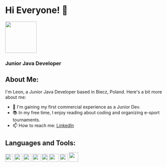 # Hi Everyone! 👋

<img src="https://github.com/LeonBochenek/LeonBochenek/assets/116550155/799ee1d4-24de-4de5-80ed-3dd97c4ffc8d" width="100" height="100">

### Junior Java Developer

## About Me:
I'm Leon, a Junior Java Developer based in Biecz, Poland. Here's a bit more about me:

- 🌱 I'm gaining my first commercial experience as a Junior Dev.
- 📚 In my free time, I enjoy reading about coding and organizing e-sport tournaments.
- 📫 How to reach me: [LinkedIn](https://www.linkedin.com/in/leon-bochenek-187931281/)
## Languages and Tools:
<img src="https://github.com/LeonBochenek/LeonBochenek/assets/116550155/743b144a-615f-43b4-b7f4-b008e9f676a8" width="25" height="25">
<img src="https://github.com/LeonBochenek/LeonBochenek/assets/116550155/8f9ee9b5-e9ba-44eb-8d46-8ccf23dc55b3" width="25" height="25">
<img src="https://github.com/LeonBochenek/LeonBochenek/assets/116550155/f76e9840-ef52-418d-a85a-6c58fc2b83d4" width="25" height="25">
<img src="https://github.com/LeonBochenek/LeonBochenek/assets/116550155/4a14988e-3b68-4236-ab6f-7ceabf197c0b" width="25" height="25">
<img src="https://github.com/LeonBochenek/LeonBochenek/assets/116550155/61c84af2-0d1a-423a-bae6-588299cfe629" width="20" height="25">
<img src="https://github.com/LeonBochenek/LeonBochenek/assets/116550155/a4910bab-263e-46d7-abfa-cbee8184d9c2" width="30" height="25">
<img src="https://github.com/LeonBochenek/LeonBochenek/assets/116550155/345746a5-1a40-46f4-adfc-7c8032442489" width="25" height="25">
<img src="https://github.com/LeonBochenek/LeonBochenek/assets/116550155/2603754c-7694-4efe-a7a9-e7e283a6bdf6" width="30" height="30">

<!--
**LeonBochenek/LeonBochenek** is a ✨ _special_ ✨ repository because its `README.md` (this file) appears on your GitHub profile.

Here are some ideas to get you started:

- 🔭 I’m currently working on ...
- 🌱 I’m currently learning ...
- 👯 I’m looking to collaborate on ...
- 🤔 I’m looking for help with ...
- 💬 Ask me about ...
- 📫 How to reach me: ...
- 😄 Pronouns: ...
- ⚡ Fun fact: ...
-->

